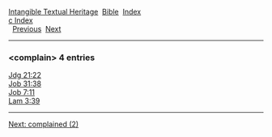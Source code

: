[Intangible Textual Heritage](../../index)  [Bible](../index) 
[Index](index)   
[c Index](_c_)  
  [Previous](c02378)  [Next](c02380) 

------------------------------------------------------------------------

### &lt;complain&gt; 4 entries

[Jdg 21:22](../kjv/jdg021.htm#022)  
[Job 31:38](../kjv/job031.htm#038)  
[Job 7:11](../kjv/job007.htm#011)  
[Lam 3:39](../kjv/lam003.htm#039)  

------------------------------------------------------------------------

[Next: complained (2)](c02380)
